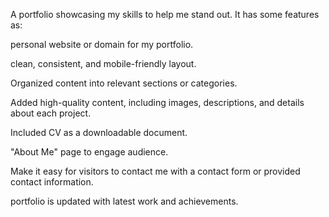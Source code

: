 A portfolio showcasing my skills to help me stand out. It has some features as:

personal website or domain for my portfolio.

clean, consistent, and mobile-friendly layout.

Organized content into relevant sections or categories.

Added high-quality content, including images, descriptions, and details about each project.

Included CV as a downloadable document.

"About Me" page to engage audience.

Make it easy for visitors to contact me with a contact form or provided contact information.

portfolio is updated with latest work and achievements.
